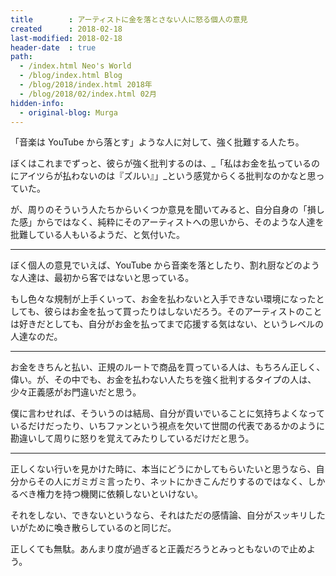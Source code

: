 ```yaml
---
title        : アーティストに金を落とさない人に怒る個人の意見
created      : 2018-02-18
last-modified: 2018-02-18
header-date  : true
path:
  - /index.html Neo's World
  - /blog/index.html Blog
  - /blog/2018/index.html 2018年
  - /blog/2018/02/index.html 02月
hidden-info:
  - original-blog: Murga
---
```


「音楽は YouTube から落とす」ような人に対して、強く批難する人たち。

ぼくはこれまでずっと、彼らが強く批判するのは、_「私はお金を払っているのにアイツらが払わないのは『ズルい』」_という感覚からくる批判なのかなと思っていた。

が、周りのそういう人たちからいくつか意見を聞いてみると、自分自身の「損した感」からではなく、純粋にそのアーティストへの思いから、そのような人達を批難している人もいるようだ、と気付いた。

---

ぼく個人の意見でいえば、YouTube から音楽を落としたり、割れ厨などのような人達は、最初から客ではないと思っている。

もし色々な規制が上手くいって、お金を払わないと入手できない環境になったとしても、彼らはお金を払って買ったりはしないだろう。そのアーティストのことは好きだとしても、自分がお金を払ってまで応援する気はない、というレベルの人達なのだ。

---

お金をきちんと払い、正規のルートで商品を買っている人は、もちろん正しく、偉い。が、その中でも、お金を払わない人たちを強く批判するタイプの人は、少々正義感がお門違いだと思う。

僕に言わせれば、そういうのは結局、自分が貢いでいることに気持ちよくなっているだけだったり、いちファンという視点を欠いて世間の代表であるかのように勘違いして周りに怒りを覚えてみたりしているだけだと思う。

---

正しくない行いを見かけた時に、本当にどうにかしてもらいたいと思うなら、自分からその人にガミガミ言ったり、ネットにかきこんだりするのではなく、しかるべき権力を持つ機関に依頼しないといけない。

それをしない、できないというなら、それはただの感情論、自分がスッキリしたいがために喚き散らしているのと同じだ。

正しくても無駄。あんまり度が過ぎると正義だろうとみっともないので止めよう。

